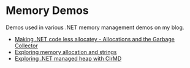 # Memory Demos
Demos used in various .NET memory management demos on my blog.

* [Making .NET code less allocatey - Allocations and the Garbage Collector](https://blog.maartenballiauw.be/post/2016/11/15/exploring-memory-allocation-and-strings.html)
* [Exploring memory allocation and strings](https://blog.maartenballiauw.be/post/2016/10/19/making-net-code-less-allocatey-garbage-collector.html)
* [Exploring .NET managed heap with ClrMD](https://blog.maartenballiauw.be/post/2017/01/03/exploring-.net-managed-heap-with-clrmd.html)
